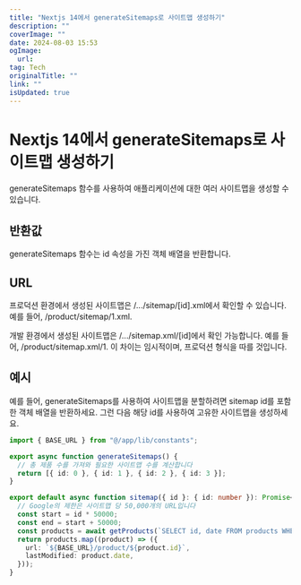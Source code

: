 ```yaml
---
title: "Nextjs 14에서 generateSitemaps로 사이트맵 생성하기"
description: ""
coverImage: ""
date: 2024-08-03 15:53
ogImage: 
  url: 
tag: Tech
originalTitle: ""
link: ""
isUpdated: true
---
```






# Nextjs 14에서 generateSitemaps로 사이트맵 생성하기

generateSitemaps 함수를 사용하여 애플리케이션에 대한 여러 사이트맵을 생성할 수 있습니다.

## 반환값

generateSitemaps 함수는 id 속성을 가진 객체 배열을 반환합니다.

<div class="content-ad"></div>

## URL

프로덕션 환경에서 생성된 사이트맵은 /.../sitemap/[id].xml에서 확인할 수 있습니다. 예를 들어, /product/sitemap/1.xml.

개발 환경에서 생성된 사이트맵은 /.../sitemap.xml/[id]에서 확인 가능합니다. 예를 들어, /product/sitemap.xml/1. 이 차이는 임시적이며, 프로덕션 형식을 따를 것입니다.

## 예시

<div class="content-ad"></div>

예를 들어, generateSitemaps를 사용하여 사이트맵을 분할하려면 sitemap id를 포함한 객체 배열을 반환하세요. 그런 다음 해당 id를 사용하여 고유한 사이트맵을 생성하세요.

```typescript
import { BASE_URL } from "@/app/lib/constants";

export async function generateSitemaps() {
  // 총 제품 수를 가져와 필요한 사이트맵 수를 계산합니다
  return [{ id: 0 }, { id: 1 }, { id: 2 }, { id: 3 }];
}

export default async function sitemap({ id }: { id: number }): Promise<MetadataRoute.Sitemap> {
  // Google의 제한은 사이트맵 당 50,000개의 URL입니다
  const start = id * 50000;
  const end = start + 50000;
  const products = await getProducts(`SELECT id, date FROM products WHERE id BETWEEN ${start} AND ${end}`);
  return products.map((product) => ({
    url: `${BASE_URL}/product/${product.id}`,
    lastModified: product.date,
  }));
}
```

<div class="content-ad"></div>
